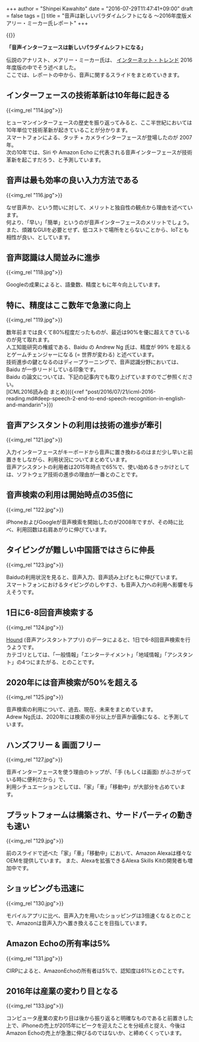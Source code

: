 +++
author = "Shinpei Kawahito"
date = "2016-07-29T11:47:41+09:00"
draft = false
tags = []
title = "音声は新しいパラダイムシフトになる 〜2016年度版メアリー・ミーカー氏レポート"
+++

{{<slideshare D0N5V1PjTsIasR>}}

__「音声インターフェースは新しいパラダイムシフトになる」__ 

伝説のアナリスト、メアリー・ミーカー氏は、 [インターネット・トレンド](http://www.kpcb.com/internet-trends) 2016年度版の中でそう述べました。  
ここでは、レポートの中から、音声に関するスライドをまとめていきます。

## インターフェースの技術革新は10年毎に起きる
{{<img_rel "114.jpg">}}

ヒューマンインターフェースの歴史を振り返ってみると、ここ半世紀においては10年単位で技術革新が起きていることが分かります。  
スマートフォンによる、タッチ + カメラインターフェースが登場したのが 2007年。  
次の10年では、Siri や Amazon Echo に代表される音声インターフェースが技術革新を起こすだろう、と予測しています。

## 音声は最も効率の良い入力方法である
{{<img_rel "116.jpg">}}

なぜ音声か、という問いに対して、メリットと独自性の観点から理由を述べています。  
何より、「早い」「簡単」というのが音声インターフェースのメリットでしょう。  
また、煩雑なGUIを必要とせず、低コストで場所をとらないことから、IoTとも相性が良い、としています。  

## 音声認識は人間並みに進歩
{{<img_rel "118.jpg">}}

Googleの成果によると、語彙数、精度ともに年々向上しています。

## 特に、精度はここ数年で急激に向上
{{<img_rel "119.jpg">}}

数年前までは良くて80%程度だったものが、最近は90%を優に超えてきているのが見て取れます。  
人工知能研究の権威である、Baidu の Andrew Ng 氏は、精度が 99% を超えるとゲームチェンジャーになる (= 世界が変わる) と述べています。  
技術進歩の鍵となるのはディープラーニングで、音声認識分野においては、Baidu が一歩リードしている印象です。  
Baidu の論文については、下記の記事内でも取り上げていますのでご参照ください。  
[ICML2016読み会 まとめ]({{<ref "post/2016/07/21/icml-2016-reading.md#deep-speech-2-end-to-end-speech-recognition-in-english-and-mandarin">}})

## 音声アシスタントの利用は技術の進歩が牽引
{{<img_rel "121.jpg">}}

入力インターフェースがキーボードから音声に置き換わるのはまだ少し早いと前置きをしながら、利用状況についてまとめています。  
音声アシスタントの利用者は2015年時点で65%で、使い始めるきっかけとしては、ソフトウェア技術の進歩の理由が一番とのことです。

## 音声検索の利用は開始時点の35倍に
{{<img_rel "122.jpg">}}

iPhoneおよびGoogleが音声検索を開始したのが2008年ですが、その時に比べ、利用回数は右肩あがりに伸びています。  

## タイピングが難しい中国語ではさらに伸長
{{<img_rel "123.jpg">}}

Baiduの利用状況を見ると、音声入力、音声読み上げともに伸びています。  
スマートフォンにおけるタイピングのしやすさ、も音声入力への利用へ影響を与えそうです。

## 1日に6-8回音声検索する
{{<img_rel "124.jpg">}}

[Hound](http://www.soundhound.com/hound) (音声アシスタントアプリ) のデータによると、1日で6-8回音声検索を行うようです。  
カテゴリとしては、「一般情報」「エンターテイメント」「地域情報」「アシスタント」の4つにまたがる、とのことです。

## 2020年には音声検索が50%を超える
{{<img_rel "125.jpg">}}

音声検索の利用について、過去、現在、未来をまとめています。  
Adrew Ng氏は、2020年には検索の半分以上が音声か画像になる、と予測しています。

## ハンズフリー & 画面フリー
{{<img_rel "127.jpg">}}

音声インターフェースを使う理由のトップが、「手 (もしくは画面) がふさがっている時に便利だから」で、  
利用シチュエーションとしては、「家」「車」「移動中」が大部分を占めています。

## プラットフォームは構築され、サードパーティの動きも速い
{{<img_rel "129.jpg">}}

前のスライドで述べた「家」「車」「移動中」において、Amazon Alexaは様々なOEMを提供しています。
また、Alexaを拡張できるAlexa Skills Kitの開発者も増加中です。

## ショッピングも迅速に
{{<img_rel "130.jpg">}}

モバイルアプリに比べ、音声入力を用いたショッピングは3倍速くなるとのことで、Amazonは音声入力へ置き換えることを目指しています。

## Amazon Echoの所有率は5%
{{<img_rel "131.jpg">}}

CIRPによると、AmazonEchoの所有者は5%で、認知度は61%とのことです。

## 2016年は産業の変わり目となる
{{<img_rel "133.jpg">}}

コンピュータ産業の変わり目は後から振り返ると明確なものであると前置きした上で、iPhoneの売上が2015年にピークを迎えたことを分岐点と捉え、今後はAmazon Echoの売上が急激に伸びるのではないか、と締めくくっています。
